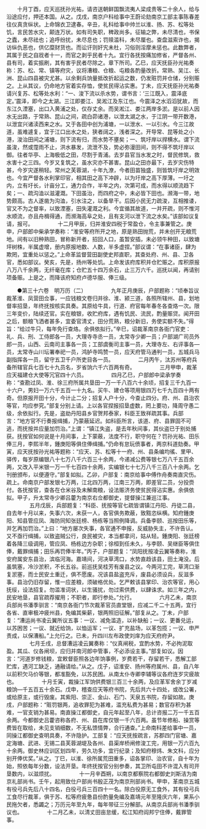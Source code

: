 <!-- { "loadSidebar": true } -->
　　十月丁酉，应天巡抚孙光祐，请咨送朝鲜国飘流夷人梁成贵等二十余人，给与沿途应付，押还本国。从之。戊戌，南京户科给事中王蔚论劾南京工部主事陈春差往仪真贪纵状。上命锦衣卫逮春。辛丑，礼科给事中帅兰以淮、扬、苏、松等处饥，言民苦水灾，颠连万状。如有司失职，稗政尚多。征输之弊，未尽清也，书保之蠹，未尽祛也；追呼纷扰，未尽息也；罚赎滥科，未尽厘也。查盘滋索诈也，揭访纵仇恶也，供亿糜财货也。而讼讦则奸宄未杜，习俗则淫摩未惩也。此数弊者，其属于民之自戕者十一，而官之剥乎民者十九。宜行各抚按痛加修省，严督各州、县有司，着实振刷，其有害乎民者尽除之。章下所司。乙巳，应天抚臣孙光祐奏称：苏、松、常、镇等府灾，议将漕粮、仓粮、屯粮各酌量改折。常熟、吴江、长洲、昆山四县被灾尤甚。以余剩兵饷量抵改折起运之数，仍发赃罚并仓储，分别赈之。上从其议，仍命地方官着实存恤，使贫民得沾实惠。丁未，应天抚臣孙光祐奏请兴复苏、松等处水利：“一、浚下流以杀水势，谓书言：‘三江既入，震泽底定。’震泽，即今之太湖。三江即娄江、吴淞江及东江也。今震泽之水滔滔犹故，而东江久湮塞，出口入黄浦之处，仅存丈余。而吴淞江、娄江两岸多淤。是以前人因水无出路，于常熟、昆山之间，疏白茆诸港，以泄太湖之水，于江阴一带开数港，以泄宜兴诸渎西来之水。又于各田中创为浦塘，一以泄水、一以引水。今三江故道，虽难遽复，宜于江口出水之处，狭者阔之，浅者深之。开导常、昆等处之小港，浚治田间之浦塘，则下流有归，而水势不壅矣；一、筑圩岸以捍横水。谓下流虽浚，然或霪雨不止，洪水暴发，流泄不及，势必弥漫田间，则不得不筑圩岸以御。往者华亭、上海极低之田，尽割于青浦。去岁县官当水发之时，督民修筑，救水害十之三四。今岁又复筑之，虽水灾亦不甚害。昆山之田亦最下，去岁灾伤特甚，今岁灾遂稍轻。常州之芙蓉湖，十年九潦，今者田苗独盛，则皆筑圩岸之明效也。今宜严督各水利掌印官，相其田之高下冲辟，以为圩岸之高下厚薄。一圩之内，立有圩长，计亩分工，通力合作，半年之内，次第可成，而水得以顺流趋下矣；一、疏沟洫以滋灌溉。下田虽治，而四府之中，未必皆下田也。濒海一带，地势颇高。古人遂凿为沟洫，引水注之，以备旱干。后因小民无力疏浚，互相推诿，官又不为之督率，以致湮塞，田失灌溉之利。今宜循其故道，一并开疏，则不惟河水顺流，亦且舟楫得通，而濒海高阜之处，且有支河以泄下流之水矣。”该部如议复请，报可。
　　
　　十二月甲辰，归并淮安四税于常盈仓，令主事兼管之。庚申，户部郎中柴承学奏称：“淮安等府所开之地，原是熟田抛荒，并未创开无粮荒地。间有以旧种熟田，冒称新开者，招回人口，虽暂安插，未必领牛种田，以致塘坪树株，半属虚增，册内原报地数、人数，半多虚捏。”部议谓：“在事诸臣，肆为欺罔，宜重处以惩之。”上命革监督营田副使史邦直职，其查处府、州、县、卫各官，悉如部议。癸亥，先是，扬州等处饥。上命发该府库积并仓贮赈之。库积原报八万八千余两，无纤毫在库；仓贮五十四万余石，止三万六千。巡抚以闻，再请别项备赈。上是之，而降该府知府卢德华服、俸三级。
　　

　　●第三十六卷　明万历（二）
　　
　　九年正月庚辰，户部题称：“顷奉旨议裁革淮、凤营田佥事，一应钱粮文卷归并徐、淮、颍三道，各照所辖州、县，划地督率招垦，年终抚按核实具奏。其原给牛具，行道、府官每年春冬各查烙一次。限三年变价，陆续还官。实在粮银，收贮府库，遇有饥民、流民，酌量赈贷。闻开田之后，额粮飞洒者甚多，宜委官清丈，田分荒熟，粮分新旧，务使实额不失。”得旨：“给过牛只，每年免行查烙。余俱依拟行。”辛巳，诏裁革南京各衙门官吏：礼、兵、刑、工侍郎各一员，大理寺寺丞一员，太常寺少卿一员；户部湖广司员外郎一员，山西、云南司主事各一员；工部虞衡司主事一员，大理寺左、右评事各—员，太常寺山川坛署奉祀一员，鸿胪寺鸣赞一员，应天府管马通判一员，五城兵马副指挥各一员，留守五卫千户所吏目各一员。
　　
　　二月丙午，汰苏州等府兵备所辖官兵七百七十九员名，岁省饷六千六百两有奇。
　　
　　三月甲申，裁革应天福建仓大使等冗官四十六员。
　　
　　四月乙巳，户部郎中梁承学奏称：“查勘过凤、淮、徐三府所属共垦田一万一千八百六十余顷，招复三千九百一十六户，男妇一万六千五百一十九名。买牛、建仓等项用银四万七千九百四十两有奇。但原报开田十分，今计止二分；招复人户十分，今查止四分。府、州、县治农等官，均应参究。”部复分别上请。上以各官捏报招垦虚数，罔上要功，降周守愚二级，余依拟行。先是，盗劫丹阳县乡官贺邦泰家，科臣王致祥疏其事。兵部言：”地方官不行奏报缉捕，乃蒙蔽延迟。如科臣所言，该道、府、县罪固不可逃，而抚按并应量加罚治。”上谓：“镇江失盗，是去年秋间事，其伙盗已于别处捕获。抚按官如何说是十月间事，上下蒙蔽，法度不行，职守何在？罚孙光祐、田乐俸三月，李熙半年，鍾庚阳等俱住俸缉捕。”仍命有怠玩偾事者，两京科道劾奏。甲寅，应天抚按孙光祐等题称：“应天、苏、松等十一府、州、县条编均徭、里甲、驿传，每岁原编银八十七万八千六百三十余两，今递减公费等银七万八千五百余两，又改入平米银一万一千七百四十余两，实编银七十七万八千三百八十余两。乞刊册颁布，以便遵守。”部复如拟。乙卯，户部复：南京给事中傅作舟奏南直灾伤。疏上。命南京户部发银七万两，江北四万两，江南三万两，即差官二员，分投赍付。各抚按官，查各在仓米谷及未解南粮，设法赈济务使贫民得沾实惠。余俱依拟。甲子，升太常寺少卿吕藿为南京右佥都御史，提督操江兼巡江事。
　　
　　五月戊辰，兵部题复：“科臣、抚按等官七疏皆谓镇江丹阳、丹徒二县，自去年十月以来，失事六次，未获一人，各官俱务欺蔽，致黠恣纵横。知府鍾庚阳、知县管应凤、海防同知张廷榜、杨栋等当照例降调。兵备李颐、巡按田乐等，并乞再加罚治。”上曰：“地方屡次失事，各官通不申报，反威胁失主，不许告认。又不亟行缉捕，以致盗贼公行，良民被灾，本当都拿问，姑从轻。鍾庚阳、张廷榜着各降三级调用，管应凤、杨栋边方杂职；徐桓到任未久，与李颐、吴继臣等俱住俸，戴罪缉捕；田乐再罚俸半年。”丙子，户部题复：“凤阳抚按凌云翼等奏称，淮安府属安东县治，滨临河海。嘉靖间，河决草湾口，水势直趋该县，田土淹没。后虽筑塞，冷沙淤积，不长五谷。前巡抚吴桂芳有废县之议。今两河工完，草湾口渐复淤塞，而士民安土重迁，俱不愿废。况该县盐盗充斥，废县必须设兵，反滋多事。县治仍旧存留，惟一应差粮，须破格优处。乞严敕该县掌印、治农等官，用心抚绥，设法招复。勿滥准词状，以生骚扰，勿过索供费，以肆诛求。如三年之内，民安地垦，县官疏荐擢用；不职者，即行参处。”允行。
　　
　　六月乙未，南京兵部尚书潘季驯言：“南京各衙门节次裁革官员直堂银，应减二千二十五两，宜行各省、直审极冲疲州县，免编其柴薪，银两照旧征解。”部复从之。丁未，户部复：“漕运尚书凌云翼所议五事：一议、减免滥造，以补缺船；一议、更番兑运，以苏困苦；一议、就近给饷，以恤运军；一议、扩充盐场，以革包揽；一议、申严责成，以保漕船。”上允行之。已未，升四川左布政使刘庠为应天府府尹。
　　
　　七月壬戌，总督漕运凌云翼奏称：“仪真闸税，宜酌水势，不必拘泥取盈。其瓜、仪各闸坝，应归并南河郎中管事，不必添设主事。”部复如议。因言：“河道岁修钱粮，宜敕督臣照各边年饷事例，岁费若干，存留若干，悉解工部贮库，遇河工缺乏，通融请给。”从之。戊子，诏淮安、扬州等府属州、县，自八年以前积欠马价等银，都准豁免，以苏民困。从南太仆寺卿李辅等议各府连岁灾疲故也。
　　
　　十月壬寅，裁操江军饷供费银三百三十余两，及应革军舍余丁岁减粮饷—千五百五十余石。戊申，稽查应天等府书院，先后共六十四处，或改公署，或给原主，或行毁废。其紫阳、崇正、金山、石门、天泉五书院，存留如故。庚戌，户部题称：“赃罚银两，追收罪犯为甚难，滥充私费为甚易；数官存积为甚难，一官支销为甚易。南直操江都御史，自元年起至八年，总计咨报二万一千五百余两。今都御史吕藿咨称各府、州、县在库仅银一千六百两。虽节年修船、操赏等费皆在取给，未见支销细数，不无私馈情弊，合行通查。”上命南科差给事中一员，同操江都御史查明具奏，不许隐护。工部复：“应天抚按疏言，苏郡四门官塘、嘉定海塘、武进、无锡二县芙蓉湖堤及各州、县渠岸桥闸修浚工完，用银一万六百九十余两。御史林应训区划四年，劳久功多，宜行纪录；及知府穆炜、朱文科，应分别开俸优奖。”从之。丁巳，以淮、徐所属荒田重多，诏各掌印、治农官，自十年为始，照依每年分数，设法开垦。年终抚按官分别参奏，其卫所屯田不许混入有司开垦数内，以滋烦扰。
　　
　　十一月辛酉朔，以南京都察院右都御史刘斯洁为南京礼部尚书。壬午，起用致仕户部尚书殷正茂为南京刑部尚书。甲申，革南京五城有役弓兵先后八十四名，白役弓兵三百四十一名。除白役原无工食外，其有役弓兵工食尽行裁革，俱于苏、松等府疲惫县份酌量免编及嘉靖元年至隆庆六年，果系小民拖欠者，悉蠲之；万历元年至九年，每年带征三分解部。从南京兵部尚书潘季驯议也。
　　
　　十二月乙未，以清丈田亩怠缓，松江知府阎邦宁住俸，戴罪管事。
　　
